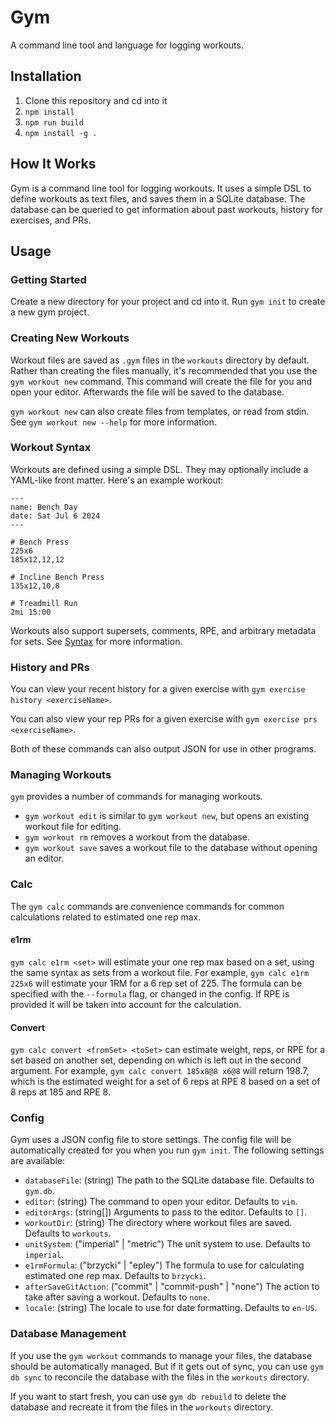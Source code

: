# Gym

A command line tool and language for logging workouts.

## Installation

1. Clone this repository and cd into it
2. `npm install`
3. `npm run build`
4. `npm install -g .`

## How It Works

Gym is a command line tool for logging workouts. It uses a simple DSL to define workouts as text files, and saves them in a SQLite database. The database can be queried to get information about past workouts, history for exercises, and PRs.

## Usage

### Getting Started

Create a new directory for your project and cd into it. Run `gym init` to create a new gym project.

### Creating New Workouts

Workout files are saved as `.gym` files in the `workouts` directory by default. Rather than creating the files manually, it's recommended that you use the `gym workout new` command. This command will create the file for you and open your editor. Afterwards the file will be saved to the database.

`gym workout new` can also create files from templates, or read from stdin. See `gym workout new --help` for more information.

### Workout Syntax

Workouts are defined using a simple DSL. They may optionally include a YAML-like front matter. Here's an example workout:

```
---
name: Bench Day
date: Sat Jul 6 2024
---

# Bench Press
225x6
185x12,12,12

# Incline Bench Press
135x12,10,8

# Treadmill Run
2mi 15:00
```

Workouts also support supersets, comments, RPE, and arbitrary metadata for sets. See [Syntax](syntax.md) for more information.

### History and PRs

You can view your recent history for a given exercise with `gym exercise history <exerciseName>`.

You can also view your rep PRs for a given exercise with `gym exercise prs <exerciseName>`.

Both of these commands can also output JSON for use in other programs.

### Managing Workouts

`gym` provides a number of commands for managing workouts.

- `gym workout edit` is similar to `gym workout new`, but opens an existing workout file for editing.
- `gym workout rm` removes a workout from the database.
- `gym workout save` saves a workout file to the database without opening an editor.

### Calc

The `gym calc` commands are convenience commands for common calculations related to estimated one rep max.

#### e1rm

`gym calc e1rm <set>` will estimate your one rep max based on a set, using the same syntax as sets from a workout file. For example, `gym calc e1rm 225x6` will estimate your 1RM for a 6 rep set of 225. The formula can be specified with the `--formula` flag, or changed in the config. If RPE is provided it will be taken into account for the calculation.

#### Convert

`gym calc convert <fromSet> <toSet>` can estimate weight, reps, or RPE for a set based on another set, depending on which is left out in the second argument. For example, `gym calc convert 185x8@8 x6@8` will return 198.7, which is the estimated weight for a set of 6 reps at RPE 8 based on a set of 8 reps at 185 and RPE 8.

### Config

Gym uses a JSON config file to store settings. The config file will be automatically created for you when you run `gym init`. The following settings are available:

- `databaseFile`: (string) The path to the SQLite database file. Defaults to `gym.db`.
- `editor`: (string) The command to open your editor. Defaults to `vim`.
- `editorArgs`: (string[]) Arguments to pass to the editor. Defaults to `[]`.
- `workoutDir`: (string) The directory where workout files are saved. Defaults to `workouts`.
- `unitSystem`: ("imperial" | "metric") The unit system to use. Defaults to `imperial`.
- `e1rmFormula`: ("brzycki" | "epley") The formula to use for calculating estimated one rep max. Defaults to `brzycki`.
- `afterSaveGitAction`: ("commit" | "commit-push" | "none") The action to take after saving a workout. Defaults to `none`.
- `locale`: (string) The locale to use for date formatting. Defaults to `en-US`.

### Database Management

If you use the `gym workout` commands to manage your files, the database should be automatically managed. But if it gets out of sync, you can use `gym db sync` to reconcile the database with the files in the `workouts` directory.

If you want to start fresh, you can use `gym db rebuild` to delete the database and recreate it from the files in the `workouts` directory.
